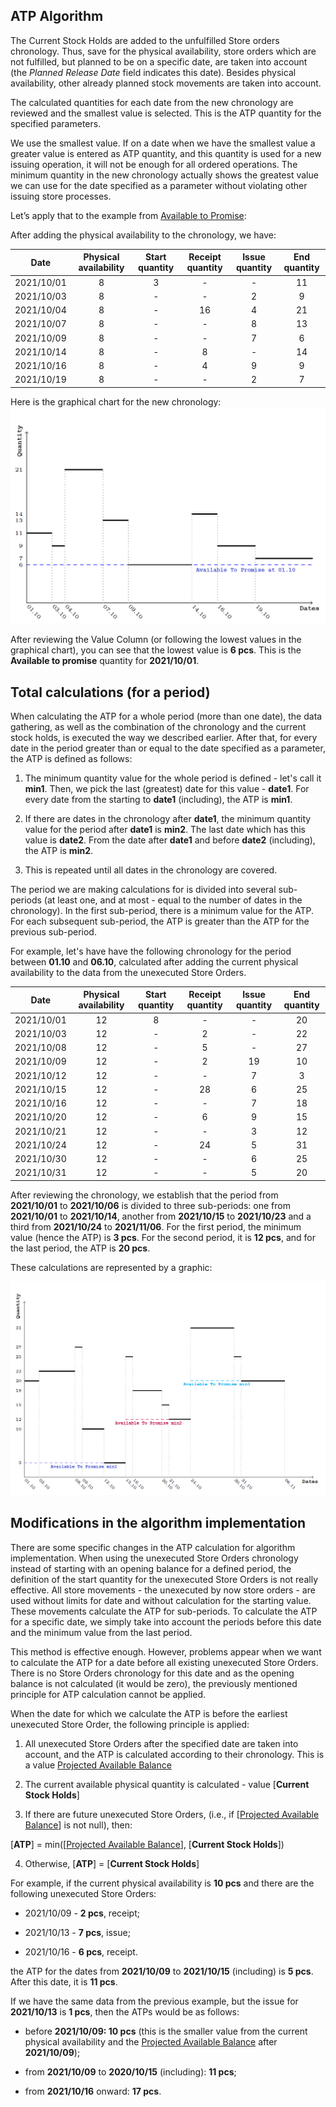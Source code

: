 ## ATP Algorithm

The Current Stock Holds are added to the unfulfilled Store orders chronology. Thus, save for the physical availability, store orders which are not fulfilled, but planned to be on a specific date, are taken into account (the <i>Planned Release Date</i> field indicates this date). Besides physical availability, other already planned stock movements are taken into account.

The calculated quantities for each date from the new chronology are reviewed and the smallest value is selected. This is the ATP quantity for the specified parameters.

We use the smallest value. If on a date when we have the smallest value a greater value is entered as ATP quantity, and this quantity is used for a new issuing operation, it will not be enough for all ordered operations. The minimum quantity in the new chronology actually shows the greatest value we can use for the date specified as a parameter without violating other issuing store processes.

Let’s apply that to the example from [Available to Promise](available-to-promise/index.md):

After adding the physical availability to the chronology, we have:

|Date|Physical availability|Start quantity|Receipt quantity|Issue quantity|End quantity
|:----:|:----:|:-----:|:----:|:----: |:----: 
|2021/10/01|8| 3|-|-|11               
|2021/10/03|8|-|-|2|9
|2021/10/04|8|-|16|4|21
|2021/10/07|8|-|-|8|13
|2021/10/09|8|-|-|7|6
|2021/10/14|8|-|8|-|14
|2021/10/16|8|-|4|9|9
|2021/10/19|8|-|-|2|7

Here is the graphical chart for the new chronology:
![Picture1](pictures/picture1.png)
 
After reviewing the Value Column (or following the lowest values in the graphical chart), you can see that the lowest value is <b>6 pcs</b>. This is the <b>Available to promise</b> quantity for <b>2021/10/01</b>.

## Total calculations (for a period)

When calculating the ATP for a whole period (more than one date), the data gathering, as well as the combination of the chronology and the current stock holds, is executed the way we described earlier. After that, for every date in the period greater than or equal to the date specified as a parameter, the ATP is defined as follows:

1. The minimum quantity value for the whole period is defined - let's call it <b>min1</b>. Then, we pick the last (greatest) date for this value - <b>date1</b>. For every date from the starting to <b>date1</b> (including), the ATP is <b>min1</b>.

2. If there are dates in the chronology after <b>date1</b>, the minimum quantity value for the period after <b>date1</b> is <b>min2</b>. The last date which has this value is <b>date2</b>. From the date after <b>date1</b> and before <b>date2</b> (including), the ATP is <b>min2</b>.

3. This is repeated until all dates in the chronology are covered.

The period we are making calculations for is divided into several sub-periods (at least one, and at most - equal to the number of dates in the chronology). In the first sub-period, there is a minimum value for the ATP. For each subsequent sub-period, the ATP is greater than the ATP for the previous sub-period.

For example, let's have have the following chronology for the period between <b>01.10</b> and <b>06.10</b>, calculated after adding the current physical availability to the data from the unexecuted Store Orders.


|Date|Physical availability|Start quantity|Receipt quantity|Issue quantity|End quantity
|:----:|:----:|:-----:|:----:|:----: |:----: 
|2021/10/01|12|8|-|-|20               
|2021/10/03|12|-|2|-|22
|2021/10/08|12|-|5|-|27
|2021/10/09|12|-|2|19|10
|2021/10/12|12|-|-|7|3
|2021/10/15|12|-|28|6|25
|2021/10/16|12|-|-|7|18
|2021/10/20|12|-|6|9|15
|2021/10/21|12|-|-|3|12
|2021/10/24|12|-|24|5|31
|2021/10/30|12|-|-|6|25
|2021/10/31|12|-|-|5|20

After reviewing the chronology, we establish that the period from <b>2021/10/01</b> to <b>2021/10/06</b> is divided to three sub-periods: one from <b>2021/10/01</b> to <b>2021/10/14</b>, another from <b>2021/10/15</b> to <b>2021/10/23</b> and a third from <b>2021/10/24</b> to <b>2021/11/06</b>. For the first period, the minimum value (hence the ATP) is <b>3 pcs</b>. For the second period, it is <b>12 pcs</b>, and for the last period, the ATP is <b>20 pcs</b>. 

These calculations are represented by a graphic:

![Picture2](pictures/picture2.png)
 
## Modifications in the algorithm implementation

There are some specific changes in the ATP calculation for algorithm implementation. When using the unexecuted Store Orders chronology instead of starting with an opening balance for a defined period, the definition of the start quantity for the unexecuted Store Orders is not really effective. All store movements - the unexecuted by now store orders - are used without limits for date and without calculation for the starting value. These movements calculate the ATP for sub-periods. To calculate the ATP for a specific date, we simply take into account the periods before this date and the minimum value from the last period.

This method is effective enough. However, problems appear when we want to calculate the ATP for a date before all existing unexecuted Store Orders. There is no Store Orders chronology for this date and as the opening balance is not calculated (it would be zero), the previously mentioned principle for ATP calculation cannot be applied.

When the date for which we calculate the ATP is before the earliest unexecuted Store Order, the following principle is applied:

1. All unexecuted Store Orders after the specified date are taken into account, and the ATP is calculated according to their chronology. This is a value [Projected Available Balance](projected-available-balance.md)

2. The current available physical quantity is calculated - value [<b>Current Stock Holds</b>]

3. If there are future unexecuted Store Orders, (i.e., if [[Projected Available Balance](projected-available-balance.md)]  is not null), then: 
 
[<b>ATP</b>] = min([[Projected Available Balance](projected-available-balance.md)], [<b>Current Stock Holds</b>])

4. Otherwise, [<b>ATP</b>] = [<b>Current Stock Holds</b>]

For example, if the current physical availability is <b>10 pcs</b> and there are the following unexecuted Store Orders:

- 2021/10/09 - <b>2 pcs</b>, receipt;

- 2021/10/13 - <b>7 pcs</b>, issue;

- 2021/10/16 - <b>6 pcs</b>, receipt.

the ATP for the dates from <b>2021/10/09</b> to <b>2021/10/15</b> (including) is <b>5 pcs</b>. After this date, it is <b>11 pcs</b>.

 If we have the same data from the previous example, but the issue for <b>2021/10/13</b> is <b>1 pcs</b>, then the ATPs would be as follows:
 
- before <b>2021/10/09: 10 pcs</b> (this is the smaller value from the current physical availability and the [Projected Available Balance](projected-available-balance.md) after <b>2021/10/09</b>);

- from <b>2021/10/09</b> to <b>2020/10/15</b> (including): <b>11 pcs</b>;

- from <b>2021/10/16</b> onward: <b>17 pcs</b>.

